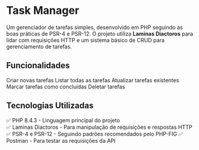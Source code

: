 # Task Manager

Um gerenciador de tarefas simples, desenvolvido em PHP seguindo as boas práticas de PSR-4 e PSR-12. O projeto utiliza **Laminas Diactoros** para lidar com requisições HTTP e um sistema básico de CRUD para gerenciamento de tarefas.

## Funcionalidades

Criar novas tarefas
Listar todas as tarefas
Atualizar tarefas existentes
Marcar tarefas como concluídas
Deletar tarefas

## Tecnologias Utilizadas
✅ PHP 8.4.3 - Linguagem principal do projeto </br>
✅ Laminas Diactoros - Para manipulação de requisições e respostas HTTP
✅ PSR-4 e PSR-12 - Seguindo padrões recomendados pelo PHP-FIG
✅ Postman - Para testar as requisições da API
